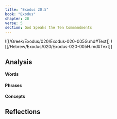 ```yaml
---
title: "Exodus 20:5"
book: "Exodus"
chapter: 20
verse: 5
section: God Speaks the Ten Commandments
---
```

![[/Greek/Exodus/020/Exodus-020-005G.md#Text]]
![[/Hebrew/Exodus/020/Exodus-020-005H.md#Text]]

## Analysis

#### Words

#### Phrases

#### Concepts

## Reflections
